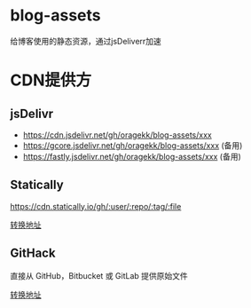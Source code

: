 # blog-assets
给博客使用的静态资源，通过jsDeliverr加速

# CDN提供方
## jsDelivr
- https://cdn.jsdelivr.net/gh/oragekk/blog-assets/xxx
- https://gcore.jsdelivr.net/gh/oragekk/blog-assets/xxx (备用)
- https://fastly.jsdelivr.net/gh/oragekk/blog-assets/xxx (备用)
## Statically
https://cdn.statically.io/gh/:user/:repo/:tag/:file

[转换地址](https://statically.io/convert/)
## GitHack
直接从 GitHub，Bitbucket 或 GitLab 提供原始文件

[转换地址](https://raw.githack.com/)

